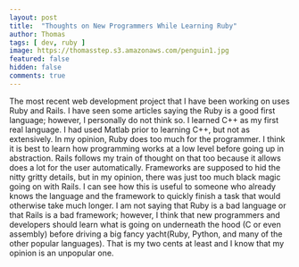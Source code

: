 ```yaml
---
layout: post
title:  "Thoughts on New Programmers While Learning Ruby"
author: Thomas
tags: [ dev, ruby ]
image: https://thomasstep.s3.amazonaws.com/penguin1.jpg
featured: false
hidden: false
comments: true
---
```

The most recent web development project that I have been working on uses Ruby and Rails. I have seen some articles saying the Ruby is a good first language; however, I personally do not think so. I learned C++ as my first real language. I had used Matlab prior to learning C++, but not as extensively. In my opinion, Ruby does too much for the programmer. I think it is best to learn how programming works at a low level before going up in abstraction. Rails follows my train of thought on that too because it allows does a lot for the user automatically. Frameworks are supposed to hid the nitty gritty details, but in my opinion, there was just too much black magic going on with Rails. I can see how this is useful to someone who already knows the language and the framework to quickly finish a task that would otherwise take much longer. I am not saying that Ruby is a bad language or that Rails is a bad framework; however, I think that new programmers and developers should learn what is going on underneath the hood (C or even assembly) before driving a big fancy yacht(Ruby, Python, and many of the other popular languages). That is my two cents at least and I know that my opinion is an unpopular one.
